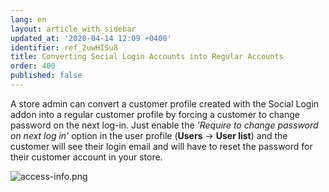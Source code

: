 ```yaml
---
lang: en
layout: article_with_sidebar
updated_at: '2020-04-14 12:09 +0400'
identifier: ref_2uwHISu8
title: Converting Social Login Accounts into Regular Accounts
order: 400
published: false
---
```

A store admin can convert a customer profile created with the Social Login addon into a regular customer profile by forcing a customer to change password on the next log-in. Just enable the _'Require to change password on next log in'_ option in the user profile (**Users** -> **User list**) and the customer will see their login email and will have to reset the password for their customer account in your store.

![access-info.png]({{site.baseurl}}/attachments/ref_IapN8lJ8/access-info.png)